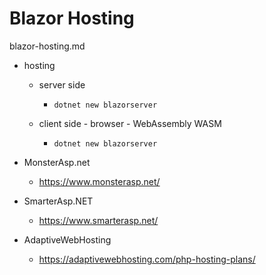 # Blazor Hosting

blazor-hosting.md

*   hosting

    *   server side

        *   `dotnet new blazorserver`

    *   client side - browser - WebAssembly WASM 

        *   `dotnet new blazorserver`


*   MonsterAsp.net

    *   https://www.monsterasp.net/

*   SmarterAsp.NET

    *   https://www.smarterasp.net/

*   AdaptiveWebHosting

    *   https://adaptivewebhosting.com/php-hosting-plans/

    